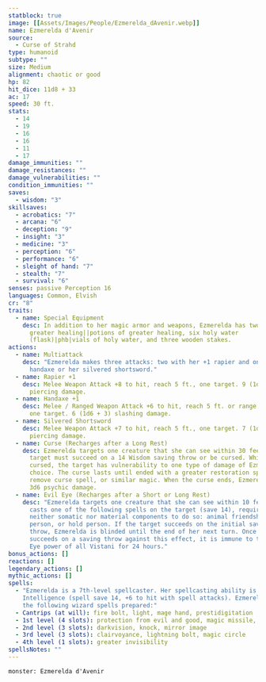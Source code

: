 ```yaml
---
statblock: true
image: [[Assets/Images/People/Ezmerelda_dAvenir.webp]]
name: Ezmerelda d'Avenir
source:
  - Curse of Strahd
type: humanoid
subtype: ""
size: Medium
alignment: chaotic or good
hp: 82
hit_dice: 11d8 + 33
ac: 17
speed: 30 ft.
stats:
  - 14
  - 19
  - 16
  - 16
  - 11
  - 17
damage_immunities: ""
damage_resistances: ""
damage_vulnerabilities: ""
condition_immunities: ""
saves:
  - wisdom: "3"
skillsaves:
  - acrobatics: "7"
  - arcana: "6"
  - deception: "9"
  - insight: "3"
  - medicine: "3"
  - perception: "6"
  - performance: "6"
  - sleight of hand: "7"
  - stealth: "7"
  - survival: "6"
senses: passive Perception 16
languages: Common, Elvish
cr: "8"
traits:
  - name: Special Equipment
    desc: In addition to her magic armor and weapons, Ezmerelda has two potion of
      greater healing||potions of greater healing, six holy water
      (flask)|phb|vials of holy water, and three wooden stakes.
actions:
  - name: Multiattack
    desc: "Ezmerelda makes three attacks: two with her +1 rapier and one with her +1
      handaxe or her silvered shortsword."
  - name: Rapier +1
    desc: Melee Weapon Attack +8 to hit, reach 5 ft., one target. 9 (1d8 + 5)
      piercing damage.
  - name: Handaxe +1
    desc: Melee / Ranged Weapon Attack +6 to hit, reach 5 ft. or range 20/60 ft.,
      one target. 6 (1d6 + 3) slashing damage.
  - name: Silvered Shortsword
    desc: Melee Weapon Attack +7 to hit, reach 5 ft., one target. 7 (1d6 + 4)
      piercing damage.
  - name: Curse (Recharges after a Long Rest)
    desc: Ezmerelda targets one creature that she can see within 30 feet of her. The
      target must succeed on a 14 Wisdom saving throw or be cursed. While
      cursed, the target has vulnerability to one type of damage of Ezmerelda's
      choice. The curse lasts until ended with a greater restoration spell, a
      remove curse spell, or similar magic. When the curse ends, Ezmerelda takes
      3d6 psychic damage.
  - name: Evil Eye (Recharges after a Short or Long Rest)
    desc: "Ezmerelda targets one creature that she can see within 10 feet of her and
      casts one of the following spells on the target (save 14), requiring
      neither somatic nor material components to do so: animal friendship, charm
      person, or hold person. If the target succeeds on the initial saving
      throw, Ezmerelda is blinded until the end of her next turn. Once a target
      succeeds on a saving throw against this effect, it is immune to the Evil
      Eye power of all Vistani for 24 hours."
bonus_actions: []
reactions: []
legendary_actions: []
mythic_actions: []
spells:
  - "Ezmerelda is a 7th-level spellcaster. Her spellcasting ability is
    Intelligence (spell save 14, +6 to hit with spell attacks). Ezmerelda has
    the following wizard spells prepared:"
  - Cantrips (at will): fire bolt, light, mage hand, prestidigitation
  - 1st level (4 slots): protection from evil and good, magic missile, shield
  - 2nd level (3 slots): darkvision, knock, mirror image
  - 3rd level (3 slots): clairvoyance, lightning bolt, magic circle
  - 4th level (1 slots): greater invisibility
spellsNotes: ""
---
```


```statblock
monster: Ezmerelda d'Avenir
```
